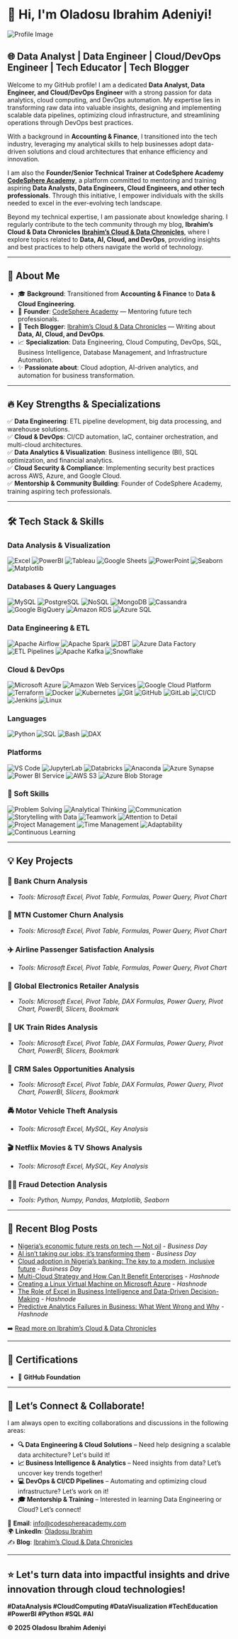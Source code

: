 

# 👋 Hi, I'm **Oladosu Ibrahim Adeniyi**!  
![Profile Image](https://github.com/user-attachments/assets/5da2263d-9543-4c34-8799-1fae029d9e77)

## 🌐 **Data Analyst | Data Engineer | Cloud/DevOps Engineer | Tech Educator | Tech Blogger**

Welcome to my GitHub profile! I am a dedicated **Data Analyst, Data Engineer, and Cloud/DevOps Engineer** with a strong passion for data analytics, cloud computing, and DevOps automation. My expertise lies in transforming raw data into valuable insights, designing and implementing scalable data pipelines, optimizing cloud infrastructure, and streamlining operations through DevOps best practices.  

With a background in **Accounting & Finance**, I transitioned into the tech industry, leveraging my analytical skills to help businesses adopt data-driven solutions and cloud architectures that enhance efficiency and innovation.  

I am also the **Founder/Senior Technical Trainer at CodeSphere Academy [CodeSphere Academy](https://www.linkedin.com/company/codesphere-academy-a/)**, a platform committed to mentoring and training aspiring **Data Analysts, Data Engineers, Cloud Engineers, and other tech professionals**. Through this initiative, I empower individuals with the skills needed to excel in the ever-evolving tech landscape.  

Beyond my technical expertise, I am passionate about knowledge sharing. I regularly contribute to the tech community through my blog, **Ibrahim’s Cloud & Data Chronicles [Ibrahim’s Cloud & Data Chronicles](https://sudais.hashnode.dev/)**, where I explore topics related to **Data, AI, Cloud, and DevOps**, providing insights and best practices to help others navigate the world of technology.

---

## 🚀 **About Me**
- 🎓 **Background**: Transitioned from **Accounting & Finance** to **Data & Cloud Engineering**.
- 🏫 **Founder**: [CodeSphere Academy](https://www.linkedin.com/company/codesphere-academy-a/) — Mentoring future tech professionals.
- 📝 **Tech Blogger**: [Ibrahim’s Cloud & Data Chronicles](https://sudais.hashnode.dev/) — Writing about **Data, AI, Cloud, and DevOps**.
- 📈 **Specialization**: Data Engineering, Cloud Computing, DevOps, SQL, Business Intelligence, Database Management, and Infrastructure Automation.
- ✨ **Passionate about**: Cloud adoption, AI-driven analytics, and automation for business transformation.

---

## 🔥 **Key Strengths & Specializations**
✅ **Data Engineering**: ETL pipeline development, big data processing, and warehouse solutions.  
✅ **Cloud & DevOps**: CI/CD automation, IaC, container orchestration, and multi-cloud architectures.  
✅ **Data Analytics & Visualization**: Business intelligence (BI), SQL optimization, and financial analytics.  
✅ **Cloud Security & Compliance**: Implementing security best practices across AWS, Azure, and Google Cloud.  
✅ **Mentorship & Community Building**: Founder of CodeSphere Academy, training aspiring tech professionals.  

---

## 🛠️ **Tech Stack & Skills**

### **Data Analysis & Visualization**
![Excel](https://img.shields.io/badge/Microsoft%20Excel-217346?style=for-the-badge&logo=microsoft-excel&logoColor=white)
![PowerBI](https://img.shields.io/badge/PowerBI-F2C811?style=for-the-badge&logo=powerbi&logoColor=black)
![Tableau](https://img.shields.io/badge/Tableau-E97627?style=for-the-badge&logo=tableau&logoColor=white)
![Google Sheets](https://img.shields.io/badge/Google%20Sheets-34A853?style=for-the-badge&logo=google-sheets&logoColor=white)
![PowerPoint](https://img.shields.io/badge/PowerPoint-B7472A?style=for-the-badge&logo=microsoft-powerpoint&logoColor=white)
![Seaborn](https://img.shields.io/badge/Seaborn-404040?style=for-the-badge&logo=seaborn&logoColor=white)
![Matplotlib](https://img.shields.io/badge/Matplotlib-11557C?style=for-the-badge&logo=matplotlib&logoColor=white)

### **Databases & Query Languages**
![MySQL](https://img.shields.io/badge/MySQL-005C84?style=for-the-badge&logo=mysql&logoColor=white)
![PostgreSQL](https://img.shields.io/badge/PostgreSQL-336791?style=for-the-badge&logo=postgresql&logoColor=white)
![NoSQL](https://img.shields.io/badge/NoSQL-6E6E6E?style=for-the-badge&logo=databricks&logoColor=white)
![MongoDB](https://img.shields.io/badge/MongoDB-4EA94B?style=for-the-badge&logo=mongodb&logoColor=white)
![Cassandra](https://img.shields.io/badge/Cassandra-1287B1?style=for-the-badge&logo=apache-cassandra&logoColor=white)
![Google BigQuery](https://img.shields.io/badge/BigQuery-4285F4?style=for-the-badge&logo=google-cloud&logoColor=white)
![Amazon RDS](https://img.shields.io/badge/Amazon%20RDS-527FFF?style=for-the-badge&logo=amazon-aws&logoColor=white)
![Azure SQL](https://img.shields.io/badge/Azure%20SQL-0078D4?style=for-the-badge&logo=microsoft-azure&logoColor=white)

### **Data Engineering & ETL**
![Apache Airflow](https://img.shields.io/badge/Apache%20Airflow-017CEE?style=for-the-badge&logo=apache-airflow&logoColor=white)
![Apache Spark](https://img.shields.io/badge/Apache%20Spark-E25A1C?style=for-the-badge&logo=apachespark&logoColor=white)
![DBT](https://img.shields.io/badge/dbt-FF694B?style=for-the-badge&logo=dbt&logoColor=white)
![Azure Data Factory](https://img.shields.io/badge/Azure%20Data%20Factory-0078D4?style=for-the-badge&logo=microsoft-azure&logoColor=white)
![ETL Pipelines](https://img.shields.io/badge/ETL%20Pipelines-4B8BBE?style=for-the-badge&logo=data&logoColor=white)
![Apache Kafka](https://img.shields.io/badge/Apache%20Kafka-231F20?style=for-the-badge&logo=apache-kafka&logoColor=white)
![Snowflake](https://img.shields.io/badge/Snowflake-29B5E8?style=for-the-badge&logo=snowflake&logoColor=white)

### **Cloud & DevOps**
![Microsoft Azure](https://img.shields.io/badge/Microsoft%20Azure-0078D4?style=for-the-badge&logo=microsoft-azure&logoColor=white)
![Amazon Web Services](https://img.shields.io/badge/AWS-232F3E?style=for-the-badge&logo=amazon-aws&logoColor=white)
![Google Cloud Platform](https://img.shields.io/badge/GCP-4285F4?style=for-the-badge&logo=google-cloud&logoColor=white)
![Terraform](https://img.shields.io/badge/Terraform-623CE4?style=for-the-badge&logo=terraform&logoColor=white)
![Docker](https://img.shields.io/badge/Docker-2496ED?style=for-the-badge&logo=docker&logoColor=white)
![Kubernetes](https://img.shields.io/badge/Kubernetes-326CE5?style=for-the-badge&logo=kubernetes&logoColor=white)
![Git](https://img.shields.io/badge/Git-F05032?style=for-the-badge&logo=git&logoColor=white)
![GitHub](https://img.shields.io/badge/GitHub-181717?style=for-the-badge&logo=github&logoColor=white)
![GitLab](https://img.shields.io/badge/GitLab-FC6D26?style=for-the-badge&logo=gitlab&logoColor=white)
![CI/CD](https://img.shields.io/badge/CI/CD-007ACC?style=for-the-badge&logo=azure-pipelines&logoColor=white)
![Jenkins](https://img.shields.io/badge/Jenkins-D24939?style=for-the-badge&logo=jenkins&logoColor=white)
![Linux](https://img.shields.io/badge/Linux-FCC624?style=for-the-badge&logo=linux&logoColor=black)

### **Languages**
![Python](https://img.shields.io/badge/Python-3776AB?style=for-the-badge&logo=python&logoColor=white)
![SQL](https://img.shields.io/badge/SQL-003B57?style=for-the-badge&logo=sqlite&logoColor=white)
![Bash](https://img.shields.io/badge/Bash-4EAA25?style=for-the-badge&logo=gnu-bash&logoColor=white)
![DAX](https://img.shields.io/badge/DAX-204ECF?style=for-the-badge&logo=powerbi&logoColor=white)

### **Platforms**
![VS Code](https://img.shields.io/badge/VS%20Code-007ACC?style=for-the-badge&logo=visual-studio-code&logoColor=white)
![JupyterLab](https://img.shields.io/badge/JupyterLab-F37626?style=for-the-badge&logo=jupyter&logoColor=white)
![Databricks](https://img.shields.io/badge/Databricks-FF3621?style=for-the-badge&logo=databricks&logoColor=white)
![Anaconda](https://img.shields.io/badge/Anaconda-44A833?style=for-the-badge&logo=anaconda&logoColor=white)
![Azure Synapse](https://img.shields.io/badge/Azure%20Synapse-0078D4?style=for-the-badge&logo=azure-devops&logoColor=white)
![Power BI Service](https://img.shields.io/badge/PowerBI%20Service-F2C811?style=for-the-badge&logo=powerbi&logoColor=black)
![AWS S3](https://img.shields.io/badge/AWS%20S3-569A31?style=for-the-badge&logo=amazon-aws&logoColor=white)
![Azure Blob Storage](https://img.shields.io/badge/Azure%20Blob%20Storage-0078D4?style=for-the-badge&logo=microsoft-azure&logoColor=white)

### **🧠 Soft Skills**
![Problem Solving](https://img.shields.io/badge/Problem%20Solving-4CAF50?style=for-the-badge&logo=thinkingface&logoColor=white)
![Analytical Thinking](https://img.shields.io/badge/Analytical%20Thinking-1E88E5?style=for-the-badge&logo=google-analytics&logoColor=white)
![Communication](https://img.shields.io/badge/Communication-FF7043?style=for-the-badge&logo=megaphone&logoColor=white)
![Storytelling with Data](https://img.shields.io/badge/Storytelling%20with%20Data-F9A825?style=for-the-badge&logo=noun-project&logoColor=white)
![Teamwork](https://img.shields.io/badge/Teamwork-8E24AA?style=for-the-badge&logo=teams&logoColor=white)
![Attention to Detail](https://img.shields.io/badge/Attention%20to%20Detail-0097A7?style=for-the-badge&logo=microgenetics&logoColor=white)
![Project Management](https://img.shields.io/badge/Project%20Management-43A047?style=for-the-badge&logo=project-management&logoColor=white)
![Time Management](https://img.shields.io/badge/Time%20Management-757575?style=for-the-badge&logo=clockify&logoColor=white)
![Adaptability](https://img.shields.io/badge/Adaptability-00796B?style=for-the-badge&logo=tailwindcss&logoColor=white)
![Continuous Learning](https://img.shields.io/badge/Continuous%20Learning-5C6BC0?style=for-the-badge&logo=gradle&logoColor=white)

---

## 💡 **Key Projects**

### 🏦 **Bank Churn Analysis**

* *Tools: Microsoft Excel, Pivot Table, Formulas, Power Query, Pivot Chart*

### 📱 **MTN Customer Churn Analysis**

* *Tools: Microsoft Excel, Pivot Table, Formulas, Power Query, Pivot Chart*

### ✈️ **Airline Passenger Satisfaction Analysis**

* *Tools: Microsoft Excel, Pivot Table, Formulas, Power Query, Pivot Chart*

### 🛒 **Global Electronics Retailer Analysis**

* *Tools: Microsoft Excel, Pivot Table, DAX Formulas, Power Query, Pivot Chart, PowerBI, Slicers, Bookmark*

### 🚆 **UK Train Rides Analysis**

* *Tools: Microsoft Excel, Pivot Table, DAX Formulas, Power Query, Pivot Chart, PowerBI, Slicers, Bookmark*

### 💼 **CRM Sales Opportunities Analysis**

* *Tools: Microsoft Excel, Pivot Table, DAX Formulas, Power Query, Pivot Chart, PowerBI, Slicers, Bookmark*

### 🚔 **Motor Vehicle Theft Analysis**

* *Tools: Microsoft Excel, MySQL, Key Analysis*

### 🎬 **Netflix Movies & TV Shows Analysis**

* *Tools: Microsoft Excel, MySQL, Key Analysis*

### 🕵️‍♂️ **Fraud Detection Analysis**

* *Tools: Python, Numpy, Pandas, Matplotlib, Seaborn*

---

## 📝 **Recent Blog Posts**
<!-- BLOG-POST-LIST:START -->
- [Nigeria’s economic future rests on tech — Not oil](https://businessday.ng/opinion/article/nigerias-economic-future-rests-on-tech-not-oil/) - *Business Day*
- [AI isn’t taking our jobs; it’s transforming them](https://businessday.ng/pro/article/ai-isnt-taking-our-jobs-its-transforming-them/) - *Business Day*
- [Cloud adoption in Nigeria’s banking: The key to a modern, inclusive future](https://businessday.ng/opinion/article/cloud-adoption-in-nigerias-banking-the-key-to-a-modern-inclusive-future/) - *Business Day*
- [Multi-Cloud Strategy and How Can It Benefit Enterprises](https://sudais.hashnode.dev/multi-cloud-strategy-and-how-can-it-benefit-enterprises) - *Hashnode*
- [Creating a Linux Virtual Machine on Microsoft Azure](https://sudais.hashnode.dev/step-by-step-guide-creating-a-linux-virtual-machine-on-microsoft-azure) - *Hashnode*
- [The Role of Excel in Business Intelligence and Data-Driven Decision-Making](https://sudais.hashnode.dev/the-role-of-excel-in-business-intelligence-and-data-driven-decision-making) - *Hashnode*
- [Predictive Analytics Failures in Business: What Went Wrong and Why](https://sudais.hashnode.dev/predictive-analytics-failures-in-business-what-went-wrong-and-why) - *Hashnode*
<!-- BLOG-POST-LIST:END -->

➡️ [Read more on Ibrahim’s Cloud & Data Chronicles](https://sudais.hashnode.dev/)

---

## 🏅 **Certifications**
- 🎯 **GitHub Foundation**  

---

## 🤝 **Let’s Connect & Collaborate!**

I am always open to exciting collaborations and discussions in the following areas:

- **🔍 Data Engineering & Cloud Solutions** – Need help designing a scalable data architecture? Let's build it!
- **📈 Business Intelligence & Analytics** – Need insights from data? Let’s uncover key trends together!
- **💻 DevOps & CI/CD Pipelines** – Automating and optimizing cloud infrastructure? Let’s work on it!
- **🎓 Mentorship & Training** – Interested in learning Data Engineering or Cloud? Let’s connect!

📧 **Email**: [info@codesphereacademy.com](mailto:info@codesphereacademy.com)  
🌍 **LinkedIn**: [Oladosu Ibrahim](https://www.linkedin.com/in/oladosu-ibrahim-adeniyi)  
✍️ **Blog**: [Ibrahim’s Cloud & Data Chronicles](https://sudais.hashnode.dev/)  

---

## ⭐ **Let's turn data into impactful insights and drive innovation through cloud technologies!**  
**#DataAnalysis #CloudComputing #DataVisualization #TechEducation #PowerBI #Python #SQL #AI**  

**© 2025 Oladosu Ibrahim Adeniyi**


